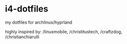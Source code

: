 # i4-dotfiles
my dotfiles for archlinux/hyprland

highly inspired by: /linuxmobile, /christitustech, /craftzdog, /christianchiarulli
